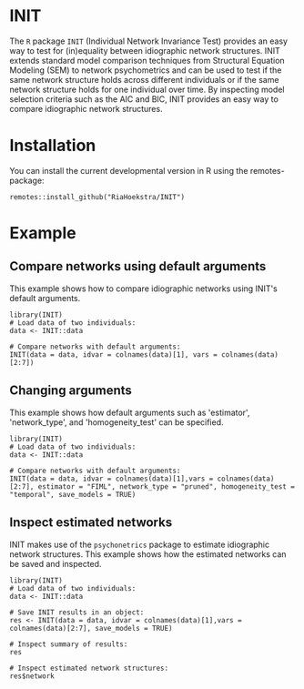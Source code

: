 # INIT

The `R` package `INIT` (Individual Network Invariance Test) provides an easy way to test for (in)equality between idiographic network structures. INIT extends standard model comparison techniques from Structural Equation Modeling (SEM) to network psychometrics and can be used to test if the same network structure holds across different individuals or if the same network structure holds for one individual over time. By inspecting model selection criteria such as the AIC and BIC, INIT provides an easy way to compare idiographic network structures.

# Installation 

You can install the current developmental version in R using the remotes-package:

```
remotes::install_github("RiaHoekstra/INIT")
```

# Example 

## Compare networks using default arguments
This example shows how to compare idiographic networks using INIT's default arguments. 

```
library(INIT)
# Load data of two individuals: 
data <- INIT::data

# Compare networks with default arguments:
INIT(data = data, idvar = colnames(data)[1], vars = colnames(data)[2:7])
```

## Changing arguments
This example shows how default arguments such as 'estimator', 'network_type', and 'homogeneity_test' can be specified. 

```
library(INIT)
# Load data of two individuals: 
data <- INIT::data 

# Compare networks with default arguments:
INIT(data = data, idvar = colnames(data)[1],vars = colnames(data)[2:7], estimator = "FIML", network_type = "pruned", homogeneity_test = "temporal", save_models = TRUE)
```

## Inspect estimated networks
INIT makes use of the `psychonetrics` package to estimate idiographic network structures. This example shows how the estimated networks can be saved and inspected. 

```
library(INIT)
# Load data of two individuals: 
data <- INIT::data

# Save INIT results in an object:
res <- INIT(data = data, idvar = colnames(data)[1],vars = colnames(data)[2:7], save_models = TRUE)

# Inspect summary of results: 
res 

# Inspect estimated network structures: 
res$network
```

